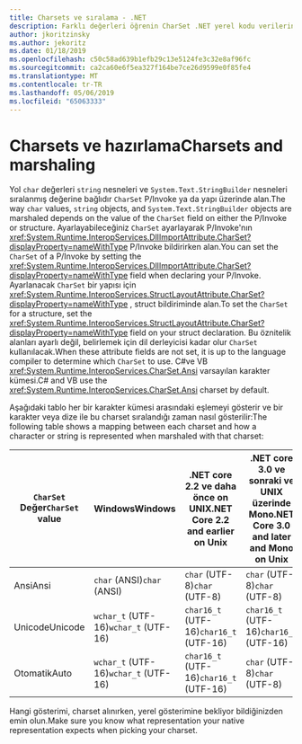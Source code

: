 ```yaml
---
title: Charsets ve sıralama - .NET
description: Farklı değerleri öğrenin CharSet .NET yerel kodu verilerinize nasıl sürekliliğe devreder değiştirebilirsiniz.
author: jkoritzinsky
ms.author: jekoritz
ms.date: 01/18/2019
ms.openlocfilehash: c50c58ad639b1efb29c13e5124fe3c32e8af96fc
ms.sourcegitcommit: ca2ca60e6f5ea327f164be7ce26d9599e0f85fe4
ms.translationtype: MT
ms.contentlocale: tr-TR
ms.lasthandoff: 05/06/2019
ms.locfileid: "65063333"
---
```

# <a name="charsets-and-marshaling"></a><span data-ttu-id="ac2b6-103">Charsets ve hazırlama</span><span class="sxs-lookup"><span data-stu-id="ac2b6-103">Charsets and marshaling</span></span>

<span data-ttu-id="ac2b6-104">Yol `char` değerleri `string` nesneleri ve `System.Text.StringBuilder` nesneleri sıralanmış değerine bağlıdır `CharSet` P/Invoke ya da yapı üzerinde alan.</span><span class="sxs-lookup"><span data-stu-id="ac2b6-104">The way `char` values, `string` objects, and `System.Text.StringBuilder` objects are marshaled depends on the value of the `CharSet` field on either the P/Invoke or structure.</span></span> <span data-ttu-id="ac2b6-105">Ayarlayabileceğiniz `CharSet` ayarlayarak P/Invoke'nın <xref:System.Runtime.InteropServices.DllImportAttribute.CharSet?displayProperty=nameWithType> P/Invoke bildirirken alan.</span><span class="sxs-lookup"><span data-stu-id="ac2b6-105">You can set the `CharSet` of a P/Invoke by setting the <xref:System.Runtime.InteropServices.DllImportAttribute.CharSet?displayProperty=nameWithType> field when declaring your P/Invoke.</span></span> <span data-ttu-id="ac2b6-106">Ayarlanacak `CharSet` bir yapısı için <xref:System.Runtime.InteropServices.StructLayoutAttribute.CharSet?displayProperty=nameWithType> , struct bildiriminde alan.</span><span class="sxs-lookup"><span data-stu-id="ac2b6-106">To set the `CharSet` for a structure, set the <xref:System.Runtime.InteropServices.StructLayoutAttribute.CharSet?displayProperty=nameWithType> field on your struct declaration.</span></span> <span data-ttu-id="ac2b6-107">Bu öznitelik alanları ayarlı değil, belirlemek için dil derleyicisi kadar olur `CharSet` kullanılacak.</span><span class="sxs-lookup"><span data-stu-id="ac2b6-107">When these attribute fields are not set, it is up to the language compiler to determine which `CharSet` to use.</span></span> <span data-ttu-id="ac2b6-108">C#ve VB <xref:System.Runtime.InteropServices.CharSet.Ansi> varsayılan karakter kümesi.</span><span class="sxs-lookup"><span data-stu-id="ac2b6-108">C# and VB use the <xref:System.Runtime.InteropServices.CharSet.Ansi> charset by default.</span></span>

<span data-ttu-id="ac2b6-109">Aşağıdaki tablo her bir karakter kümesi arasındaki eşlemeyi gösterir ve bir karakter veya dize ile bu charset sıralandığı zaman nasıl gösterilir:</span><span class="sxs-lookup"><span data-stu-id="ac2b6-109">The following table shows a mapping between each charset and how a character or string is represented when marshaled with that charset:</span></span>

| <span data-ttu-id="ac2b6-110">`CharSet` Değer</span><span class="sxs-lookup"><span data-stu-id="ac2b6-110">`CharSet` value</span></span> | <span data-ttu-id="ac2b6-111">Windows</span><span class="sxs-lookup"><span data-stu-id="ac2b6-111">Windows</span></span>            | <span data-ttu-id="ac2b6-112">.NET core 2.2 ve daha önce on UNIX</span><span class="sxs-lookup"><span data-stu-id="ac2b6-112">.NET Core 2.2 and earlier on Unix</span></span> | <span data-ttu-id="ac2b6-113">.NET core 3.0 ve sonraki ve UNIX üzerinde Mono</span><span class="sxs-lookup"><span data-stu-id="ac2b6-113">.NET Core 3.0 and later and Mono on Unix</span></span> |
|-----------------|--------------------|-----------------------------------|------------------------------------------|
| <span data-ttu-id="ac2b6-114">Ansi</span><span class="sxs-lookup"><span data-stu-id="ac2b6-114">Ansi</span></span>            | <span data-ttu-id="ac2b6-115">`char` (ANSI)</span><span class="sxs-lookup"><span data-stu-id="ac2b6-115">`char` (ANSI)</span></span>      | <span data-ttu-id="ac2b6-116">`char` (UTF-8)</span><span class="sxs-lookup"><span data-stu-id="ac2b6-116">`char` (UTF-8)</span></span>                    | <span data-ttu-id="ac2b6-117">`char` (UTF-8)</span><span class="sxs-lookup"><span data-stu-id="ac2b6-117">`char` (UTF-8)</span></span>                           |
| <span data-ttu-id="ac2b6-118">Unicode</span><span class="sxs-lookup"><span data-stu-id="ac2b6-118">Unicode</span></span>         | <span data-ttu-id="ac2b6-119">`wchar_t` (UTF-16)</span><span class="sxs-lookup"><span data-stu-id="ac2b6-119">`wchar_t` (UTF-16)</span></span> | <span data-ttu-id="ac2b6-120">`char16_t` (UTF-16)</span><span class="sxs-lookup"><span data-stu-id="ac2b6-120">`char16_t` (UTF-16)</span></span>               | <span data-ttu-id="ac2b6-121">`char16_t` (UTF-16)</span><span class="sxs-lookup"><span data-stu-id="ac2b6-121">`char16_t` (UTF-16)</span></span>                      |
| <span data-ttu-id="ac2b6-122">Otomatik</span><span class="sxs-lookup"><span data-stu-id="ac2b6-122">Auto</span></span>            | <span data-ttu-id="ac2b6-123">`wchar_t` (UTF-16)</span><span class="sxs-lookup"><span data-stu-id="ac2b6-123">`wchar_t` (UTF-16)</span></span> | <span data-ttu-id="ac2b6-124">`char16_t` (UTF-16)</span><span class="sxs-lookup"><span data-stu-id="ac2b6-124">`char16_t` (UTF-16)</span></span>               | <span data-ttu-id="ac2b6-125">`char` (UTF-8)</span><span class="sxs-lookup"><span data-stu-id="ac2b6-125">`char` (UTF-8)</span></span>                           |

<span data-ttu-id="ac2b6-126">Hangi gösterimi, charset alınırken, yerel gösterimine bekliyor bildiğinizden emin olun.</span><span class="sxs-lookup"><span data-stu-id="ac2b6-126">Make sure you know what representation your native representation expects when picking your charset.</span></span>
